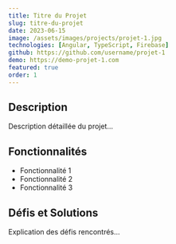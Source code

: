 ```yaml
---
title: Titre du Projet
slug: titre-du-projet
date: 2023-06-15
image: /assets/images/projects/projet-1.jpg
technologies: [Angular, TypeScript, Firebase]
github: https://github.com/username/projet-1
demo: https://demo-projet-1.com
featured: true
order: 1
---
```


## Description

Description détaillée du projet...

## Fonctionnalités

- Fonctionnalité 1
- Fonctionnalité 2
- Fonctionnalité 3

## Défis et Solutions

Explication des défis rencontrés...